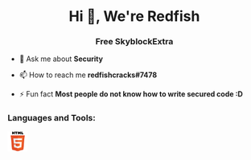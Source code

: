 <h1 align="center">Hi 👋, We're Redfish</h1>
<h3 align="center">Free SkyblockExtra</h3>

- 💬 Ask me about **Security**

- 📫 How to reach me **redfishcracks#7478**

- ⚡ Fun fact **Most people do not know how to write secured code :D**


<h3 align="left">Languages and Tools:</h3>
<p align="left"> <a href="https://www.w3.org/html/" target="_blank"> <img src="https://raw.githubusercontent.com/devicons/devicon/master/icons/html5/html5-original-wordmark.svg" alt="html5" width="40" height="40"/> </a> </p>
